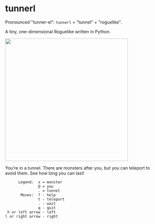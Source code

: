 # tunnerl

Pronounced "tunner-el": `tunnerl` = "tunnel" + "roguelike".

A tiny, one-dimensional Roguelike written in Python.

<a href="https://asciinema.org/a/511355?autoplay=1"><img src="https://asciinema.org/a/511355.png" width="400"/></a>

You're in a tunnel.  There are monsters after you, but you can
teleport to avoid them.  See how long you can last!


          Legend:  x = monster
                   @ = you
                   . = tunnel
           Moves:  ? - help
                   t - teleport
                   . - wait
                   q - quit
     h or left arrow - left
    l or right arrow - right

